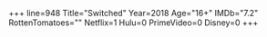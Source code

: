 +++
line=948
Title="Switched"
Year=2018
Age="16+"
IMDb="7.2"
RottenTomatoes=""
Netflix=1
Hulu=0
PrimeVideo=0
Disney=0
+++

